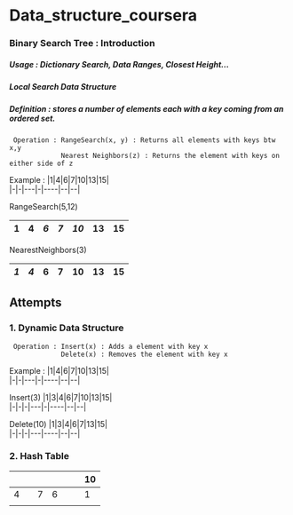 # Data_structure_coursera
### Binary Search Tree : Introduction 
##### Usage : Dictionary Search, Data Ranges, Closest Height...
##### Local Search Data Structure  
##### Definition : stores a number of elements each with a key coming from an ordered set. 
     Operation : RangeSearch(x, y) : Returns all elements with keys btw x,y
                 Nearest Neighbors(z) : Returns the element with keys on either side of z
Example : 
|1|4|6|7|10|13|15|  
|-|-|---|-|----|--|--|  

RangeSearch(5,12)  

|1|4|*6*|*7*|*10*|13|15|    
|-|-|---|-|----|--|--|  
  
NearestNeighbors(3)

|*1*|*4*|6|7|10|13|15|    
|-|-|---|-|----|--|--|  
  
## Attempts
### 1. Dynamic Data Structure
     Operation : Insert(x) : Adds a element with key x  
                 Delete(x) : Removes the element with key x 
Example : 
|1|4|6|7|10|13|15|  
|-|-|---|-|----|--|--|  

Insert(3) 
|1|3|4|6|7|10|13|15|  
|-|-|-|---|-|----|--|--|  

Delete(10)
|1|3|4|6|7|13|15|  
|-|-|-|---|----|--|--|  

### 2. Hash Table
| | | |   |    |  |10|
|-|-|-|---|----|--|--|
|4| |7| 6 |    |  | 1|
| | | |   |    |  |  |



